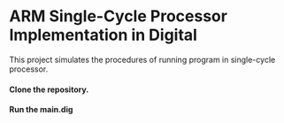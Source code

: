 # ARM Single-Cycle Processor Implementation in Digital
This project simulates the procedures of running program in single-cycle processor.
#### Clone the repository. 
#### Run the main.dig
